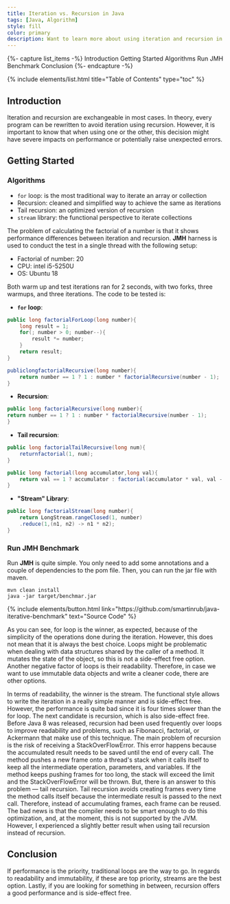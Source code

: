 ```yaml
---
title: Iteration vs. Recursion in Java
tags: [Java, Algorithm]
style: fill
color: primary
description: Want to learn more about using iteration and recursion in Java? Click here to learn more about these two methods and their strengths and weaknesses.
---
```


{%- capture list_items -%}
Introduction
Getting Started
Algorithms
Run JMH Benchmark
Conclusion
{%- endcapture -%}

{% include elements/list.html title="Table of Contents" type="toc" %}

## Introduction

Iteration and recursion are exchangeable in most cases. In theory, every program can be rewritten to avoid iteration using recursion. However, it is important to know that when using one or the other, this decision might have severe impacts on performance or potentially raise unexpected errors.

## Getting Started
### Algorithms

- `for` loop: is the most traditional way to iterate an array or collection
- Recursion: cleaned and simplified way to achieve the same as iterations
- Tail recursion: an optimized version of recursion
- `stream` library: the functional perspective to iterate collections

The problem of calculating the factorial of a number is that it shows performance differences between iteration and recursion. **JMH** harness is used to conduct the test in a single thread with the following setup:

- Factorial of number: 20
- CPU: intel i5-5250U
- OS: Ubuntu 18

Both warm up and test iterations ran for 2 seconds, with two forks, three warmups, and three iterations. The code to be tested is:

* **`for` loop**:

```java
public long factorialForLoop(long number){
    long result = 1;
    for(; number > 0; number--){
        result *= number;
    }
    return result;
}

publiclongfactorialRecursive(long number){
    return number == 1 ? 1 : number * factorialRecursive(number - 1);
}
```

* **Recursion**:

```java
public long factorialRecursive(long number){
return number == 1 ? 1 : number * factorialRecursive(number - 1);
}
```

* **Tail recursion**:

```java
public long factorialTailRecursive(long num){
    returnfactorial(1, num);
}

public long factorial(long accumulator,long val){
    return val == 1 ? accumulator : factorial(accumulator * val, val - 1);
}
```

* **"Stream" Library**:

```java
public long factorialStream(long number){
    return LongStream.rangeClosed(1, number)
    .reduce(1,(n1, n2) -> n1 * n2);
}
```

### Run JMH Benchmark

Run **JMH** is quite simple. You only need to add some annotations and a couple of dependencies to the pom file. Then, you can run the jar file with maven.

```shell
mvn clean install
java -jar target/benchmar.jar
```

<p class="text-center">
{% include elements/button.html link="https://github.com/smartinrub/java-iterative-benchmark" text="Source Code" %}
</p>

As you can see, for loop is the winner, as expected, because of the simplicity of the operations done during the iteration. However, this does not mean that it is always the best choice. Loops might be problematic when dealing with data structures shared by the caller of a method. It mutates the state of the object, so this is not a side-effect free option. Another negative factor of loops is their readability. Therefore, in case we want to use immutable data objects and write a cleaner code, there are other options.

In terms of readability, the winner is the stream. The functional style allows to write the iteration in a really simple manner and is side-effect free. However, the performance is quite bad since it is four times slower than the for  loop. The next candidate is recursion, which is also side-effect free. Before Java 8 was released, recursion had been used frequently over loops to improve readability and problems, such as Fibonacci, factorial, or Ackermann that make use of this technique. The main problem of recursion is the risk of receiving a  StackOverFlowError. This error happens because the accumulated result needs to be saved until the end of every call. The method pushes a new frame onto a thread's stack when it calls itself to keep all the intermediate operation, parameters, and variables. If the method keeps pushing frames for too long, the stack will exceed the limit and the  StackOverFlowError  will be thrown. But, there is an answer to this problem — tail recursion. Tail recursion avoids creating frames every time the method calls itself because the intermediate result is passed to the next call. Therefore, instead of accumulating frames, each frame can be reused. The bad news is that the compiler needs to be smart enough to do this optimization, and, at the moment, this is not supported by the JVM. However, I experienced a slightly better result when using tail recursion instead of recursion.

## Conclusion

If performance is the priority, traditional loops are the way to go. In regards to readability and immutability, if these are top priority, streams  are the best option. Lastly, if you are looking for something in between, recursion offers a good performance and is side-effect free.
